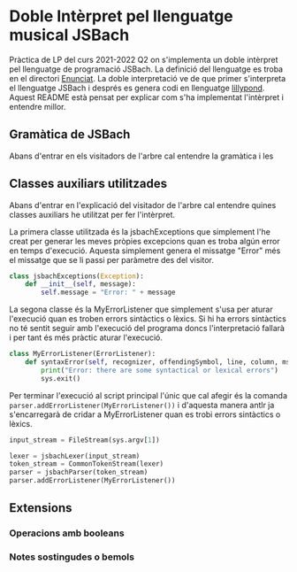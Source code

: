 # Doble Intèrpret pel llenguatge musical JSBach

Pràctica de LP del curs 2021-2022 Q2 on s'implementa un doble intèrpret pel llenguatge de programació JSBach. La definició del llenguatge es troba en el directori [Enunciat](https://github.com/jayagarsi/Practica-LP/tree/master/Enunciat). La doble interpretació ve de que primer s'interpreta el llenguatge JSBach i després es genera codi en llenguatge [lillypond](https://lilypond.org/). Aquest README està pensat per explicar com s'ha implementat l'intèrpret i entendre millor.

## Gramàtica de JSBach

Abans d'entrar en els visitadors de l'arbre cal entendre la gramàtica i les 

## Classes auxiliars utilitzades

Abans d'entrar en l'explicació del visitador de l'arbre cal entendre quines classes auxiliars he utilitzat per fer l'intèrpret.


La primera classe utilitzada és la jsbachExceptions que simplement l'he creat per generar les meves pròpies excepcions quan es troba algún error en temps d'execució. Aquesta simplement genera el missatge "Error" més el missatge que se li passi per paràmetre des del visitor.

```python
class jsbachExceptions(Exception):
    def __init__(self, message):
        self.message = "Error: " + message
```

La segona classe és la MyErrorListener que simplement s'usa per aturar l'execució quan es troben errors sintàctics o lèxics. Si hi ha errors sintàctics no té sentit seguir amb l'execució del programa doncs l'interpretació fallarà i per tant és més pràctic aturar l'execució.

```python
class MyErrorListener(ErrorListener):
    def syntaxError(self, recognizer, offendingSymbol, line, column, msg, e):
        print("Error: there are some syntactical or lexical errors")
        sys.exit()
```
Per terminar l'execució al script principal l'únic que cal afegir és la comanda ```parser.addErrorListener(MyErrorListener())``` i d'aquesta manera antlr ja s'encarregarà de cridar a MyErrorListener quan es trobi errors sintàctics o lèxics.

```python
input_stream = FileStream(sys.argv[1])

lexer = jsbachLexer(input_stream)
token_stream = CommonTokenStream(lexer)
parser = jsbachParser(token_stream)
parser.addErrorListener(MyErrorListener())
```


## Extensions

### Operacions amb booleans

### Notes sostingudes o bemols
